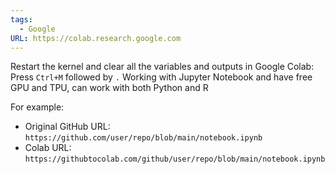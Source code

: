 ```yaml
---
tags:
  - Google
URL: https://colab.research.google.com
---
```

Restart the kernel and clear all the variables and outputs in Google Colab: Press `Ctrl+M` followed by `.`
Working with Jupyter Notebook and have free GPU and TPU, can work with both Python and R

For example:

- Original GitHub URL: `https://github.com/user/repo/blob/main/notebook.ipynb`
- Colab URL: `https://githubtocolab.com/github/user/repo/blob/main/notebook.ipynb`

